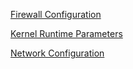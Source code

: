 [Firewall Configuration](https://github.com/nelsonripoll/portfolio/blob/master/redhat7/RHCE/Firewall%20Configuration.md)

[Kernel Runtime Parameters](https://github.com/nelsonripoll/portfolio/blob/master/redhat7/RHCE/Kernel%20Runtime%20Parameters.md)

[Network Configuration](https://github.com/nelsonripoll/portfolio/blob/master/redhat7/RHCE/Network%20Configuration.md)
